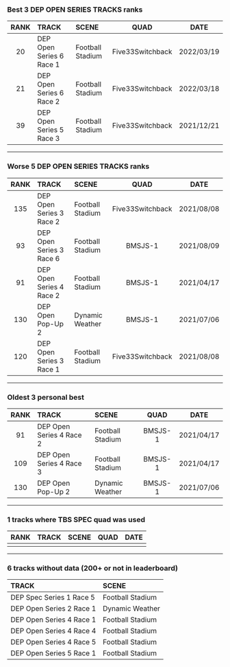 ### Best 3 DEP OPEN SERIES TRACKS ranks
|RANK|TRACK|SCENE|QUAD|DATE|
|:---:|:---|:---|:---:|:---:|
|20|DEP Open Series 6 Race 1|Football Stadium|Five33Switchback|2022/03/19|
|21|DEP Open Series 6 Race 2|Football Stadium|Five33Switchback|2022/03/18|
|39|DEP Open Series 5 Race 3|Football Stadium|Five33Switchback|2021/12/21|
---
### Worse 5 DEP OPEN SERIES TRACKS ranks
|RANK|TRACK|SCENE|QUAD|DATE|
|:---:|:---|:---|:---:|:---:|
|135|DEP Open Series 3 Race 2|Football Stadium|Five33Switchback|2021/08/08|
|93|DEP Open Series 3 Race 6|Football Stadium|BMSJS-1|2021/08/09|
|91|DEP Open Series 4 Race 2|Football Stadium|BMSJS-1|2021/04/17|
|130|DEP Open Pop-Up 2|Dynamic Weather|BMSJS-1|2021/07/06|
|120|DEP Open Series 3 Race 1|Football Stadium|Five33Switchback|2021/08/08|
---
### Oldest 3 personal best
|RANK|TRACK|SCENE|QUAD|DATE|
|:---:|:---|:---|:---:|:---:|
|91|DEP Open Series 4 Race 2|Football Stadium|BMSJS-1|2021/04/17|
|109|DEP Open Series 4 Race 3|Football Stadium|BMSJS-1|2021/04/17|
|130|DEP Open Pop-Up 2|Dynamic Weather|BMSJS-1|2021/07/06|
---
### 1 tracks where TBS SPEC quad was used
|RANK|TRACK|SCENE|QUAD|DATE|
|:---:|:---|:---|:---:|:---:|
||||||
---
### 6 tracks without data (200+ or not in leaderboard)
|TRACK|SCENE|
|:---|:---|
|DEP Spec Series 1 Race 5|Football Stadium|
|DEP Open Series 2 Race 1|Dynamic Weather|
|DEP Open Series 4 Race 1|Football Stadium|
|DEP Open Series 4 Race 4|Football Stadium|
|DEP Open Series 4 Race 5|Football Stadium|
|DEP Open Series 5 Race 1|Football Stadium|
